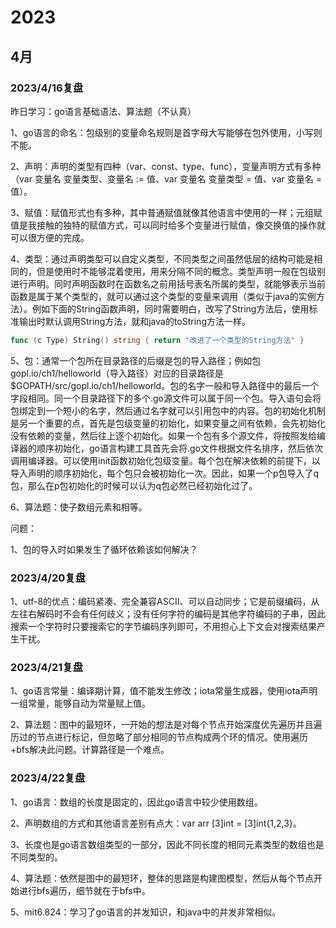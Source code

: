 # 2023

## 4月

### 2023/4/16复盘

昨日学习：go语言基础语法、算法题（不认真）

1、go语言的命名：包级别的变量命名规则是首字母大写能够在包外使用，小写则不能。

2、声明：声明的类型有四种（var、const、type、func），变量声明方式有多种（var 变量名 变量类型、变量名 := 值、var 变量名 变量类型 = 值、var 变量名 = 值）。

3、赋值：赋值形式也有多种，其中普通赋值就像其他语言中使用的一样；元组赋值是我接触的独特的赋值方式，可以同时给多个变量进行赋值，像交换值的操作就可以很方便的完成。

4、类型：通过声明类型可以自定义类型，不同类型之间虽然低层的结构可能是相同的，但是使用时不能够混着使用，用来分隔不同的概念。类型声明一般在包级别进行声明。同时声明函数时在函数名之前用括号表名所属的类型，就能够表示当前函数是属于某个类型的，就可以通过这个类型的变量来调用（类似于java的实例方法）。例如下面的String函数声明，同时需要明白，改写了String方法后，使用标准输出时默认调用String方法，就和java的toString方法一样。

~~~go
func (c Type) String() string { return "改进了一个类型的String方法" }
~~~

5、包：通常一个包所在目录路径的后缀是包的导入路径；例如包gopl.io/ch1/helloworld（导入路径）对应的目录路径是$GOPATH/src/gopl.io/ch1/helloworld。包的名字一般和导入路径中的最后一个字段相同。同一个目录路径下的多个.go源文件可以属于同一个包。导入语句会将包绑定到一个短小的名字，然后通过名字就可以引用包中的内容。包的初始化机制是另一个重要的点，首先是包级变量的初始化，如果变量之间有依赖，会先初始化没有依赖的变量，然后往上逐个初始化。如果一个包有多个源文件，将按照发给编译器的顺序初始化，go语言构建工具首先会将.go文件根据文件名排序，然后依次调用编译器。可以使用init函数初始化包级变量。每个包在解决依赖的前提下，以导入声明的顺序初始化，每个包只会被初始化一次。因此，如果一个p包导入了q包，那么在p包初始化的时候可以认为q包必然已经初始化过了。

6、算法题：使子数组元素和相等。

问题：

1、包的导入时如果发生了循环依赖该如何解决？



### 2023/4/20复盘

1、utf-8的优点：编码紧凑、完全兼容ASCII、可以自动同步；它是前缀编码，从左往右解码时不会有任何歧义；没有任何字符的编码是其他字符编码的子串，因此搜索一个字符时只要搜索它的字节编码序列即可，不用担心上下文会对搜索结果产生干扰。



### 2023/4/21复盘

1、go语言常量：编译期计算，值不能发生修改；iota常量生成器，使用iota声明一组常量，能够自动为常量赋上值。

2、算法题：图中的最短环，一开始的想法是对每个节点开始深度优先遍历并且遍历过的节点进行标记，但忽略了部分相同的节点构成两个环的情况。使用遍历+bfs解决此问题。计算路径是一个难点。



### 2023/4/22复盘

1、go语言：数组的长度是固定的，因此go语言中较少使用数组。

2、声明数组的方式和其他语言差别有点大：var arr [3]int = [3]int{1,2,3}。

3、长度也是go语言数组类型的一部分，因此不同长度的相同元素类型的数组也是不同类型的。

4、算法题：依然是图中的最短环，整体的思路是构建图模型，然后从每个节点开始进行bfs遍历，细节就在于bfs中。

5、mit6.824：学习了go语言的并发知识，和java中的并发非常相似。